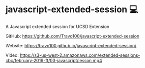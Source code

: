 # javascript-extended-session 💻
A Javascript extended session for UCSD Extension

GitHub: https://github.com/Travo100/javascript-extended-session

Website: https://travo100.github.io/javascript-extended-session/

Video: https://s3-us-west-2.amazonaws.com/extended-sessions-cbc/february-2019-ft/03-javascript/lesson.mp4